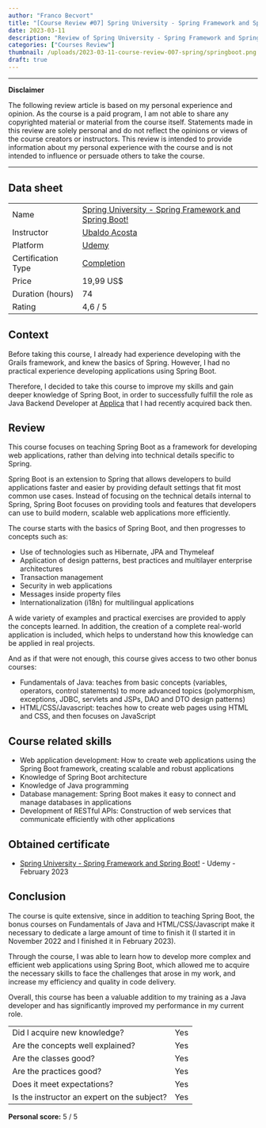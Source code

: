 ```yaml
---
author: "Franco Becvort"
title: "[Course Review #07] Spring University - Spring Framework and Spring Boot"
date: 2023-03-11
description: "Review of Spring University - Spring Framework and Spring Boot"
categories: ["Courses Review"]
thumbnail: /uploads/2023-03-11-course-review-007-spring/springboot.png
draft: true
---
```


---

**Disclaimer**

The following review article is based on my personal experience and opinion. As the course is a paid program, I am not able to share any copyrighted material or material from the course itself. Statements made in this review are solely personal and do not reflect the opinions or views of the course creators or instructors. This review is intended to provide information about my personal experience with the course and is not intended to influence or persuade others to take the course.

---

## Data sheet

|                    |                                                                                                                                                               |
| ------------------ | ------------------------------------------------------------------------------------------------------------------------------------------------------------- |
| Name               | [Spring University - Spring Framework and Spring Boot!](https://www.udemy.com/course/universidad-spring-framework-springboot-java-security-rest-webservices/) |
| Instructor         | [Ubaldo Acosta](https://www.udemy.com/user/globalmentoring/)                                                                                                  |
| Platform           | [Udemy](https://www.udemy.com/)                                                                                                                               |
| Certification Type | [Completion](https://support.udemy.com/hc/en-us/sections/360011037194-Certificates-of-Completion)                                                             |
| Price              | 19,99 US$                                                                                                                                                     |
| Duration \(hours\) | 74                                                                                                                                                            |
| Rating             | 4,6 / 5                                                                                                                                                       |

## Context

Before taking this course, I already had experience developing with the Grails framework, and knew the basics of Spring. However, I had no practical experience developing applications using Spring Boot.

Therefore, I decided to take this course to improve my skills and gain deeper knowledge of Spring Boot, in order to successfully fulfill the role as Java Backend Developer at [Applica](http://www.applica-mobile.com/?lang=en) that I had recently acquired back then.

## Review

This course focuses on teaching Spring Boot as a framework for developing web applications, rather than delving into technical details specific to Spring.

Spring Boot is an extension to Spring that allows developers to build applications faster and easier by providing default settings that fit most common use cases. Instead of focusing on the technical details internal to Spring, Spring Boot focuses on providing tools and features that developers can use to build modern, scalable web applications more efficiently.

The course starts with the basics of Spring Boot, and then progresses to concepts such as:

- Use of technologies such as Hibernate, JPA and Thymeleaf
- Application of design patterns, best practices and multilayer enterprise architectures
- Transaction management
- Security in web applications
- Messages inside property files
- Internationalization (i18n) for multilingual applications

A wide variety of examples and practical exercises are provided to apply the concepts learned. In addition, the creation of a complete real-world application is included, which helps to understand how this knowledge can be applied in real projects.

And as if that were not enough, this course gives access to two other bonus courses:

- Fundamentals of Java: teaches from basic concepts \(variables, operators, control statements\) to more advanced topics \(polymorphism, exceptions, JDBC, servlets and JSPs, DAO and DTO design patterns\)
- HTML/CSS/Javascript: teaches how to create web pages using HTML and CSS, and then focuses on JavaScript

## Course related skills

- Web application development: How to create web applications using the Spring Boot framework, creating scalable and robust applications
- Knowledge of Spring Boot architecture
- Knowledge of Java programming
- Database management: Spring Boot makes it easy to connect and manage databases in applications
- Development of RESTful APIs: Construction of web services that communicate efficiently with other applications

## Obtained certificate

- [Spring University - Spring Framework and Spring Boot!](https://udemy-certificate.s3.amazonaws.com/pdf/UC-bd114c76-8d27-4a1e-bdaf-56d749924555.pdf) - Udemy - February 2023

## Conclusion

The course is quite extensive, since in addition to teaching Spring Boot, the bonus courses on Fundamentals of Java and HTML/CSS/Javascript make it necessary to dedicate a large amount of time to finish it \(I started it in November 2022 and I finished it in February 2023\).

Through the course, I was able to learn how to develop more complex and efficient web applications using Spring Boot, which allowed me to acquire the necessary skills to face the challenges that arose in my work, and increase my efficiency and quality in code delivery.

Overall, this course has been a valuable addition to my training as a Java developer and has significantly improved my performance in my current role.

|                                             |     |
| ------------------------------------------- | --- |
| Did I acquire new knowledge?                | Yes |
| Are the concepts well explained?            | Yes |
| Are the classes good?                       | Yes |
| Are the practices good?                     | Yes |
| Does it meet expectations?                  | Yes |
| Is the instructor an expert on the subject? | Yes |

**Personal score:** 5 / 5
